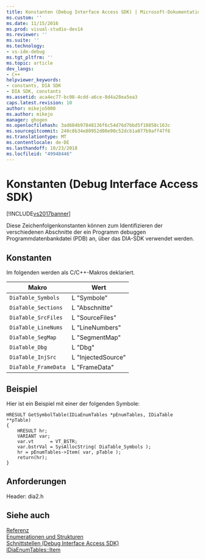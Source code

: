 ```yaml
---
title: Konstanten (Debug Interface Access SDK) | Microsoft-Dokumentation
ms.custom: ''
ms.date: 11/15/2016
ms.prod: visual-studio-dev14
ms.reviewer: ''
ms.suite: ''
ms.technology:
- vs-ide-debug
ms.tgt_pltfrm: ''
ms.topic: article
dev_langs:
- C++
helpviewer_keywords:
- constants, DIA SDK
- DIA SDK, constants
ms.assetid: aca4ec77-bc08-4cdd-a6ce-8d4a28ea5ea3
caps.latest.revision: 10
author: mikejo5000
ms.author: mikejo
manager: ghogen
ms.openlocfilehash: 3ad684b97848136f6c54d76d7bbd5f10858c163c
ms.sourcegitcommit: 240c8b34e80952d00e90c52dcb1a077b9aff47f6
ms.translationtype: MT
ms.contentlocale: de-DE
ms.lasthandoff: 10/23/2018
ms.locfileid: "49948446"
---
```

# <a name="constants-debug-interface-access-sdk"></a>Konstanten (Debug Interface Access SDK)
[!INCLUDE[vs2017banner](../../includes/vs2017banner.md)]

Diese Zeichenfolgenkonstanten können zum Identifizieren der verschiedenen Abschnitte der ein Programm debuggen Programmdatenbankdatei (PDB) an, über das DIA-SDK verwendet werden.  
  
## <a name="constants"></a>Konstanten  
 Im folgenden werden als C/C++-Makros deklariert.  
  
|Makro|Wert|  
|-----------|-----------|  
|`DiaTable_Symbols`|L "Symbole"|  
|`DiaTable_Sections`|L "Abschnitte"|  
|`DiaTable_SrcFiles`|L "SourceFiles"|  
|`DiaTable_LineNums`|L "LineNumbers"|  
|`DiaTable_SegMap`|L "SegmentMap"|  
|`DiaTable_Dbg`|L "Dbg"|  
|`DiaTable_InjSrc`|L "InjectedSource"|  
|`DiaTable_FrameData`|L "FrameData"|  
  
## <a name="example"></a>Beispiel  
 Hier ist ein Beispiel mit einer der folgenden Symbole:  
  
```cpp#  
HRESULT GetSymbolTable(IDiaEnumTables *pEnumTables, IDiaTable **pTable)  
{  
    HRESULT hr;  
    VARIANT var;  
    var.vt      = VT_BSTR;  
    var.bstrVal = SysAllocString( DiaTable_Symbols );  
    hr = pEnumTables->Item( var, pTable );  
    return(hr);  
}  
```  
  
## <a name="requirements"></a>Anforderungen  
 Header: dia2.h  
  
## <a name="see-also"></a>Siehe auch  
 [Referenz](../../debugger/debug-interface-access/debug-interface-access-sdk-reference.md)   
 [Enumerationen und Strukturen](../../debugger/debug-interface-access/enumerations-and-structures.md)   
 [Schnittstellen (Debug Interface Access SDK)](../../debugger/debug-interface-access/interfaces-debug-interface-access-sdk.md)   
 [IDiaEnumTables::Item](../../debugger/debug-interface-access/idiaenumtables-item.md)



